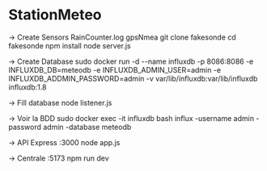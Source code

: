# StationMeteo

-> Create Sensors RainCounter.log gpsNmea
git clone fakesonde
cd fakesonde
npm install 
node server.js

-> Create Database
sudo docker run -d --name influxdb -p 8086:8086 -e INFLUXDB_DB=meteodb -e INFLUXDB_ADMIN_USER=admin -e INFLUXDB_ADDMIN_PASSWORD=admin -v var/lib/influxdb:var/lib/influxdb influxdb:1.8

-> Fill database
node listener.js

-> Voir la BDD
sudo docker exec -it influxdb bash
influx -username admin -password admin -database meteodb

-> API Express :3000
node app.js 

-> Centrale :5173
npm run dev
